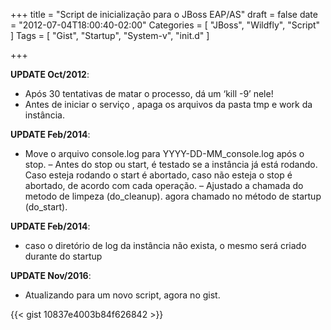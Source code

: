 +++
title = "Script de inicialização para o JBoss EAP/AS"
draft = false
date = "2012-07-04T18:00:40-02:00"
Categories = [ "JBoss", "Wildfly", "Script" ]
Tags = [ "Gist", "Startup", "System-v", "init.d" ]

+++


**UPDATE Oct/2012**:

- Após 30 tentativas de matar o processo, dá um ‘kill -9’ nele! 
- Antes de iniciar o serviço , apaga os arquivos da pasta tmp e work da instância.

**UPDATE Feb/2014**:

- Move o arquivo console.log para YYYY-DD-MM_console.log após o stop. 
– Antes do stop ou start, é testado se a instância já está rodando. Caso esteja rodando o start é abortado, caso não esteja o stop é abortado, de acordo com cada operação. – Ajustado a chamada do metodo de limpeza (do_cleanup). agora chamado no método de startup (do_start).

**UPDATE Feb/2014**:

- caso o diretório de log da instância não exista, o mesmo será criado durante do startup

**UPDATE Nov/2016**:

- Atualizando para um novo script, agora no gist.

{{< gist 10837e4003b84f626842 >}} 
 
